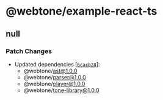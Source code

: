 # @webtone/example-react-ts

## null

### Patch Changes

- Updated dependencies [[`6cacb28`](https://github.com/rossng/webtone/commit/6cacb28980b433d41c28238ba18cbe343ed81c68)]:
  - @webtone/ast@1.0.0
  - @webtone/parser@1.0.0
  - @webtone/player@1.0.0
  - @webtone/tone-library@1.0.0
